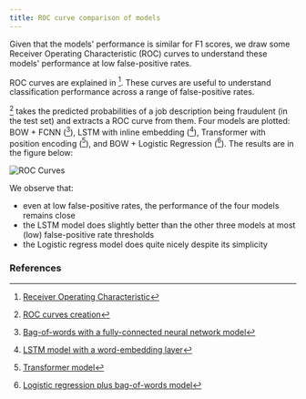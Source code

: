 ```yaml
---
title: ROC curve comparison of models
---
```

Given that the models' performance is similar for F1 scores, we draw some Receiver Operating Characteristic (ROC) curves to understand these models' performance at low false-positive rates.

ROC curves are explained in [^wiki1]. These curves are useful to understand classification performance across a range of false-positive rates.

[^colab9] takes the predicted probabilities of a job description being fraudulent (in the test set) and extracts a ROC curve from them. Four models are plotted: BOW + FCNN ([^colab1]), LSTM with inline embedding ([^colab3]), Transformer with position encoding ([^colab5]), and BOW + Logistic Regression ([^colab7]). The results are in the figure below:

![ROC Curves](/fakejobs/assets/images/roc_curves-2021-01-23.png)

We observe that:
* even at low false-positive rates, the performance of the four models remains close
* the LSTM model does slightly better than the other three models at most (low) false-positive rate thresholds
* the Logistic regress model does quite nicely despite its simplicity

### References
[^wiki1]: [Receiver Operating Characteristic](https://en.wikipedia.org/wiki/Receiver_operating_characteristic)
[^colab1]: [Bag-of-words with a fully-connected neural network model](https://github.com/r-dube/fakejobs/blob/main/fj_fcnn.ipynb)
[^colab3]: [LSTM model with a word-embedding layer](https://github.com/r-dube/fakejobs/blob/main/fj_lstm.ipynb)
[^colab5]: [Transformer model](https://github.com/r-dube/fakejobs/blob/main/fj_transformer.ipynb)
[^colab7]: [Logistic regression plus bag-of-words model](https://github.com/r-dube/fakejobs/blob/main/fj_bow_logistic.ipynb)
[^colab9]: [ROC curves creation](https://github.com/r-dube/fakejobs/blob/main/fj_roc_auc.ipynb)
